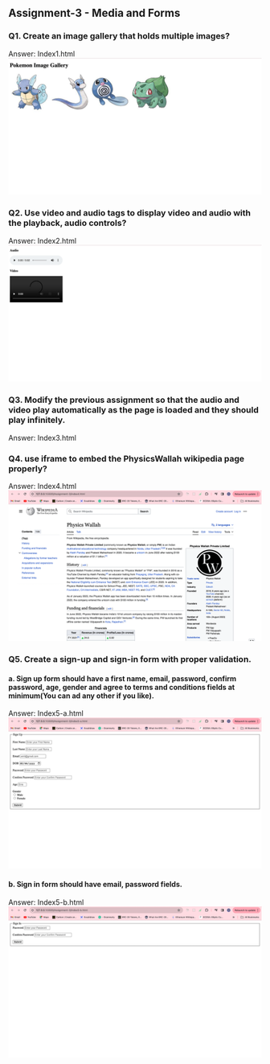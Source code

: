 ## Assignment-3 - Media and Forms

### Q1. Create an image gallery that holds multiple images?

Answer: Index1.html
![Alt text](image.png)

### Q2. Use video and audio tags to display video and audio with the playback, audio controls?

Answer: Index2.html
![Alt text](image-1.png)

### Q3. Modify the previous assignment so that the audio and video play automatically as the page is loaded and they should play infinitely.

Answer: Index3.html

### Q4. use iframe to embed the PhysicsWallah wikipedia page properly?

Answer: Index4.html
![Alt text](image-2.png)

### Q5. Create a sign-up and sign-in form with proper validation.

#### a. Sign up form should have a first name, email, password, confirm password, age, gender and agree to terms and conditions fields at minimum(You can ad any other if you like).

Answer: Index5-a.html
![Alt text](image-5.png)

#### b. Sign in form should have email, password fields.

Answer: Index5-b.html
![Alt text](image-6.png)
